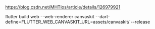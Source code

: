 https://blog.csdn.net/MHTios/article/details/126979921

flutter build web --web-renderer canvaskit --dart-define=FLUTTER_WEB_CANVASKIT_URL=assets/canvaskit/ --release
